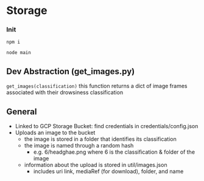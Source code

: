 # Storage

### Init

`npm i`

`node main`

## Dev Abstraction (get_images.py)

`get_images(classification)` this function returns a dict of image frames associated with their drowsiness classification

## General

- Linked to GCP Storage Bucket: find credentials in credentials/config.json
- Uploads an image to the bucket
  - the image is stored in a folder that identifies its classification
  - the image is named through a random hash
    - e.g. 6/headghae.png where 6 is the classification & folder of the image
  - information about the upload is stored in util/images.json
    - includes uri link, mediaRef (for download), folder, and name
